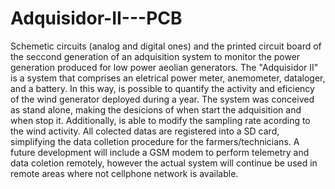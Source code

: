 # Adquisidor-II---PCB
Schemetic circuits (analog and digital ones) and the printed circuit board of the seccond generation of an adquisition system to monitor the power generation produced for low power aeolian generators. The "Adquisidor II" is a system that comprises an eletrical power meter, anemometer, dataloger, and a battery. In this way, is possible to quantify the activity and eficiency of the wind generator deployed during a year.  The system was conceived as stand alone, making the desicions of when start the adquisition and when stop it. Additionally, is able to modify the sampling rate acording to the wind activity. All colected datas are registered into a SD card, simplifying the data colletion procedure for the farmers/technicians. A future development will include a GSM modem to perform telemetry and data coletion remotely, however the actual system will continue be used in remote areas where not cellphone network is available.

